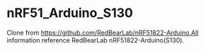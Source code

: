 # nRF51_Arduino_S130
Clone from https://github.com/RedBearLab/nRF51822-Arduino.All information reference RedBearLab nRF51822-Arduino(S130).
